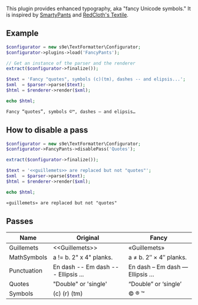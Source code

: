 This plugin provides enhanced typography, aka "fancy Unicode symbols." It is inspired by [SmartyPants](http://daringfireball.net/projects/smartypants/) and [RedCloth's Textile](http://redcloth.org/textile/writing-paragraph-text/#typographers-quotes).

## Example

```php
$configurator = new s9e\TextFormatter\Configurator;
$configurator->plugins->load('FancyPants');

// Get an instance of the parser and the renderer
extract($configurator->finalize());

$text = 'Fancy "quotes", symbols (c)(tm), dashes -- and elipsis...';
$xml  = $parser->parse($text);
$html = $renderer->render($xml);

echo $html;
```
```html
Fancy “quotes”, symbols ©™, dashes – and elipsis…
```

## How to disable a pass

```php
$configurator = new s9e\TextFormatter\Configurator;
$configurator->FancyPants->disablePass('Quotes');

extract($configurator->finalize());

$text = '<<guillemets>> are replaced but not "quotes"';
$xml  = $parser->parse($text);
$html = $renderer->render($xml);

echo $html;
```
```html
«guillemets» are replaced but not "quotes"
```

## Passes

<table>
	<thead>
		<tr>
			<th>Name</th>
			<th>Original</th>
			<th>Fancy</th>
		</tr>
	</thead>
	<tbody>
		<tr>
			<td>Guillemets</td>
			<td>&lt;&lt;Guillemets&gt;&gt;</td>
			<td>«Guillemets»</td>
		</tr>
		<tr>
			<td>MathSymbols</td>
			<td>a != b. 2" x 4" planks.</td>
			<td>a ≠ b. 2″ × 4″ planks.</td>
		</tr>
		<tr>
			<td>Punctuation</td>
			<td>En dash -- Em dash --- Ellipsis ...</td>
			<td>En dash – Em dash — Ellipsis …</td>
		</tr>
		<tr>
			<td>Quotes</td>
			<td>"Double" or 'single'</td>
			<td>“Double” or ‘single’</td>
		</tr>
		<tr>
			<td>Symbols</td>
			<td>(c) (r) (tm)</td>
			<td>© ® ™</td>
		</tr>
	</tbody>
</table>